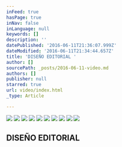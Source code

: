 ```yaml
---
inFeed: true
hasPage: true
inNav: false
inLanguage: null
keywords: []
description: ''
datePublished: '2016-06-11T21:36:07.999Z'
dateModified: '2016-06-11T21:34:44.657Z'
title: 'DISEÑO EDITORIAL '
author: []
sourcePath: _posts/2016-06-11-video.md
authors: []
publisher: null
starred: true
url: video/index.html
_type: Article

---
```

![](https://the-grid-user-content.s3-us-west-2.amazonaws.com/87619519-6518-4a7d-992d-2753d3fece49.jpg)
![](https://the-grid-user-content.s3-us-west-2.amazonaws.com/72068519-a3b0-4be0-80ef-7d12f984cb10.jpg)
![](https://the-grid-user-content.s3-us-west-2.amazonaws.com/d46ea0ea-40db-438f-96e8-7a5c867bbbe2.jpg)
![](https://the-grid-user-content.s3-us-west-2.amazonaws.com/accca555-c149-4b48-a15f-19987b3d9d14.jpg)
![](https://the-grid-user-content.s3-us-west-2.amazonaws.com/913aadfa-b65b-4719-ab0d-8a1ae20c6707.jpg)
![](https://the-grid-user-content.s3-us-west-2.amazonaws.com/6072dddc-2c11-4ffb-bccd-0f6a96c3bcdc.jpg)
![](https://the-grid-user-content.s3-us-west-2.amazonaws.com/753d5066-8ac2-46ef-ae9b-2ab0df785169.jpg)
![](https://the-grid-user-content.s3-us-west-2.amazonaws.com/dfaa0f7b-65f1-4e7e-afc6-eafe4b58ebca.jpg)
![](https://the-grid-user-content.s3-us-west-2.amazonaws.com/c0ac4f28-3bd4-40e8-af70-62f185a72ed4.jpg)
![](https://the-grid-user-content.s3-us-west-2.amazonaws.com/ca6f8260-66dd-461e-b5cd-e44d14b9c2dd.jpg)

## DISEÑO EDITORIAL